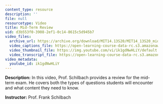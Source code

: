 ```yaml
---
content_type: resource
description: ''
file: null
resourcetype: Video
title: Mid-Term Review
uid: d3b553f0-3908-2ef1-0c14-8615c5d945b7
video_files:
  archive_url: https://archive.org/download/MIT14.13S20/MIT14_13S20_midtern_review_300k.mp4
  video_captions_file: https://open-learning-course-data-rc.s3.amazonaws.com/14-13-psychology-and-economics-spring-2020/26777f856d5658c7b3ac67c6070d0e81_ik1gdNwHLiY.vtt
  video_thumbnail_file: https://img.youtube.com/vi/ik1gdNwHLiY/default.jpg
  video_transcript_file: https://open-learning-course-data-rc.s3.amazonaws.com/14-13-psychology-and-economics-spring-2020/db8f6bd0d68dd0ce5a2933bc3e858d43_ik1gdNwHLiY.pdf
video_metadata:
  youtube_id: ik1gdNwHLiY
---
```


**Description:** In this video, Prof. Schilbach provides a review for the mid-term exam. He covers both the types of questions students will encounter and what content they need to know.

**Instructor:** Prof. Frank Schilbach